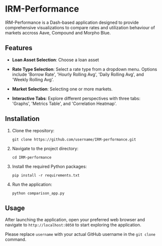 # IRM-Performance

IRM-Performance is a Dash-based application designed to provide comprehensive visualizations to compare rates and utilization behaviour of markets accross Aave, Compound and Morpho Blue. 

## Features

- **Loan Asset Selection**: Choose a loan asset

- **Rate Type Selection**: Select a rate type from a dropdown menu. Options include 'Borrow Rate', 'Hourly Rolling Avg', 'Daily Rolling Avg', and 'Weekly Rolling Avg'.

- **Market Selection**: Selecting one or more markets.

- **Interactive Tabs**: Explore different perspectives with three tabs: 'Graphs', 'Metrics Table', and 'Correlation Heatmap'.

## Installation

1. Clone the repository:
    ```
    git clone https://github.com/username/IRM-performance.git
    ```
2. Navigate to the project directory:
    ```
    cd IRM-performance
    ```
3. Install the required Python packages:
    ```
    pip install -r requirements.txt
    ```
4. Run the application:
    ```
    python comparison_app.py
    ```

## Usage

After launching the application, open your preferred web browser and navigate to `http://localhost:8050` to start exploring the application.

Please replace `username` with your actual GitHub username in the `git clone` command.